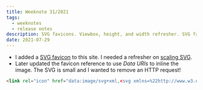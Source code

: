 ```yaml
---
title: Weeknote 31/2021
tags:
  - weeknotes
  - release notes
description: SVG favicons. Viewbox, height, and width refresher. SVG favicons inline with base64 encoding with an example.
date: 2021-07-29
---
```

- I added a [SVG favicon](https://css-tricks.com/svg-favicons-in-action/) to this site. I needed a refresher on [scaling SVG](https://css-tricks.com/scale-svg/).
- Later updated the favicon reference to use _Data URIs_ to inline the image. The SVG is small and I wanted to remove an HTTP request!

```html
<link rel="icon" href="data:image/svg+xml,<svg xmlns=%22http://www.w3.org/2000/svg%22 version=%221.1%22 xmlns:xlink=%22http://www.w3.org/1999/xlink%22 xmlns:svgjs=%22http://svgjs.com/svgjs%22 width=%2250%22 height=%2250%22><svg xmlns=%22http://www.w3.org/2000/svg%22 width=%2250%22 height=%2250%22 role=%22img%22 aria-labelledby=%22svgLogo%22 viewBox=%220 0 50 22%22><title id=%22SvgjsTitle1000%22>Josh Crain</title><circle cx=%2240%22 cy=%225%22 r=%225%22></circle><circle cx=%2240%22 cy=%2217%22 r=%225%22></circle><circle cx=%225%22 cy=%2217%22 r=%225%22></circle><path d=%22M33 0v22c-5.5 0-10-4.9-10-11S27.5 0 33 0zM22 11c0 6.1-4.5 11-10 11V0h10v11z%22></path></svg><style>@media(prefers-color-scheme:light){:root{filter:none;}}@media(prefers-color-scheme:dark){:root{filter:invert(100%);}}</style></svg>">
```